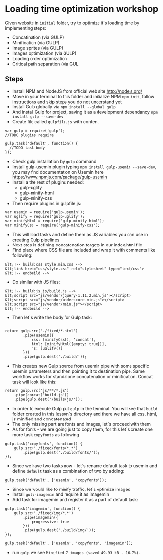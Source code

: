 Loading time optimization workshop
================================

Given website in ```initial``` folder, try to optimize it`s loading time by implementing steps:

- Concatination (via GULP)
- Minification (via GULP)
- Image sprites (via GULP)
- Images optimization (via GULP)
- Loading order optimization
- Critical path separation (via GUL
 

Steps
-----

- Install NPM and NodeJS from official web site http://nodejs.org/
- Move in your terminal to this folder and initialize NPM ```npm init```, follow instructions and skip steps you do not understand yet
- Install Gulp globally via ```npm install --global gulp```
- And install Gulp for project, saving it as a development dependancy ```npm install gulp --save-dev```
- Create file called ```gulpfile.js``` with content

```
var gulp = require('gulp');
//TODO plugins require

gulp.task('default', function() {
  //TODO task body
});
```
- Check gulp installation by ```gulp``` command
- Install gulp-usemin plugin typing ```npm install gulp-usemin --save-dev```, you may find documentation on Usemin here https://www.npmjs.com/package/gulp-usemin
- Install a the rest of plugins needed: 
	- gulp-uglify
	- gulp-minify-html
	- gulp-minify-css
- Then require plugins in gulpfile.js:

```
var usemin = require('gulp-usemin');
var uglify = require('gulp-uglify');
var minifyHtml = require('gulp-minify-html');
var minifyCss = require('gulp-minify-css');
```
- This will load tasks and define them as JS variables you can use in creating Gulp pipelines
- Next step is defining concatenation targets in our index.html file
- Find place where CSS file are included and wrap it with comments like following:

```
&lt;!-- build:css style.min.css -->
&lt;link href="css/style.css" rel="stylesheet" type="text/css">
&lt;!-- endbuild -->

```

- Do similar with JS files:


```
&lt;!-- build:js js/build.js -->
&lt;script src="js/vendor/jquery-1.11.2.min.js"></script>
&lt;script src="js/vendor/underscore-min.js"></script>
&lt;script src="js/vendor/main.js"></script>
&lt;!-- endbuild -->

```

- Then let`s write the body for Gulp task:

```

return gulp.src('./fixed/*.html')
        .pipe(usemin({
            css: [minifyCss(), 'concat'],
            html: [minifyHtml({empty: true})],
            js: [uglify()]
        }))
        .pipe(gulp.dest('./build/'));

```
- This creates new Gulp source from usemin pipe with some specific usemin parameters and then pointing it to destination pipe. Same workflow works for standalone concatenation or minification. Concat task will look like this:

```
return gulp.src('js/**/*.js')
    .pipe(concat('build.js'))
    .pipe(gulp.dest('/buils/js/'));
```

- In order to execute Gulp put ```gulp``` in the terminal. You will see that ```build``` folder created in this lesson`s directory and there we have all css, html, js minified and concatenated
- The only missing part are fonts and images, let`s proceed with them
- As for fonts - we are going just to copy them, for this let`s create one more task ```copyfonts``` as following

```
gulp.task('copyfonts', function() {
    gulp.src('./fixed/fonts/*.*')
        .pipe(gulp.dest('./build/fonts/'));
});
```

- Since we have two tasks now - let`s rename default task to usemin and define ```default``` task as a combination of two by adding:

```
gulp.task('default', ['usemin', 'copyfonts']);
```

- Since we would like to minify traffic, let`s optimize images
- Install ```gulp-imagemin``` and require it as imagemin
- Add task for imagemin and register it as a part of default task:

```
gulp.task('imagemin', function() {
    gulp.src('./fixed/img/*.*')
        .pipe(imagemin({
            progressive: true
        }))
        .pipe(gulp.dest('./build/img/'));
});

gulp.task('default', ['usemin', 'copyfonts', 'imagemin']);
```
- run ```gulp``` we see ```Minified 7 images (saved 49.93 kB - 16.7%)```.